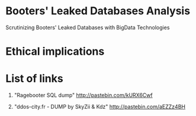 # Booters' Leaked Databases Analysis
Scrutinizing Booters' Leaked Databases with BigData Technologies

# Ethical implications


# List of links

1) "Ragebooter SQL dump" 
    http://pastebin.com/kURX6Cwf 
    
2) "ddos-city.fr - DUMP by SkyZii & Kdz"
    http://pastebin.com/aEZZz4BH
